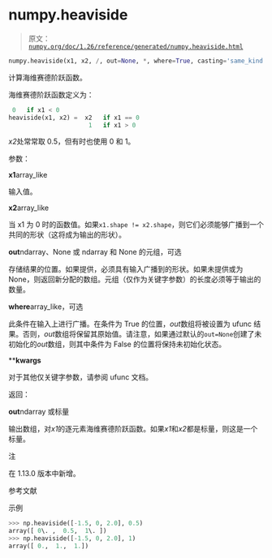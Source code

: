 # numpy.heaviside

> 原文：[`numpy.org/doc/1.26/reference/generated/numpy.heaviside.html`](https://numpy.org/doc/1.26/reference/generated/numpy.heaviside.html)

```py
numpy.heaviside(x1, x2, /, out=None, *, where=True, casting='same_kind', order='K', dtype=None, subok=True[, signature, extobj]) = <ufunc 'heaviside'>
```

计算海维赛德阶跃函数。

海维赛德阶跃函数定义为：

```py
 0   if x1 < 0
heaviside(x1, x2) =  x2   if x1 == 0
                      1   if x1 > 0 
```

*x2*处常常取 0.5，但有时也使用 0 和 1。

参数：

**x1**array_like

输入值。

**x2**array_like

当 x1 为 0 时的函数值。如果`x1.shape != x2.shape`，则它们必须能够广播到一个共同的形状（这将成为输出的形状）。

**out**ndarray、None 或 ndarray 和 None 的元组，可选

存储结果的位置。如果提供，必须具有输入广播到的形状。如果未提供或为 None，则返回新分配的数组。元组（仅作为关键字参数）的长度必须等于输出的数量。

**where**array_like，可选

此条件在输入上进行广播。在条件为 True 的位置，*out*数组将被设置为 ufunc 结果。否则，*out*数组将保留其原始值。请注意，如果通过默认的`out=None`创建了未初始化的*out*数组，则其中条件为 False 的位置将保持未初始化状态。

****kwargs**

对于其他仅关键字参数，请参阅 ufunc 文档。

返回：

**out**ndarray 或标量

输出数组，对*x1*的逐元素海维赛德阶跃函数。如果*x1*和*x2*都是标量，则这是一个标量。

注

在 1.13.0 版本中新增。

参考文献

示例

```py
>>> np.heaviside([-1.5, 0, 2.0], 0.5)
array([ 0\. ,  0.5,  1\. ])
>>> np.heaviside([-1.5, 0, 2.0], 1)
array([ 0.,  1.,  1.]) 
```

